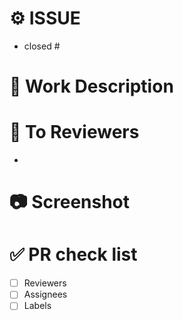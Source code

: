 # ⚙️ ISSUE
- closed #

# 📄 Work Description


# 💬 To Reviewers
- 



# 📷 Screenshot



# ✅ PR check list
- [ ] Reviewers
- [ ] Assignees
- [ ] Labels
